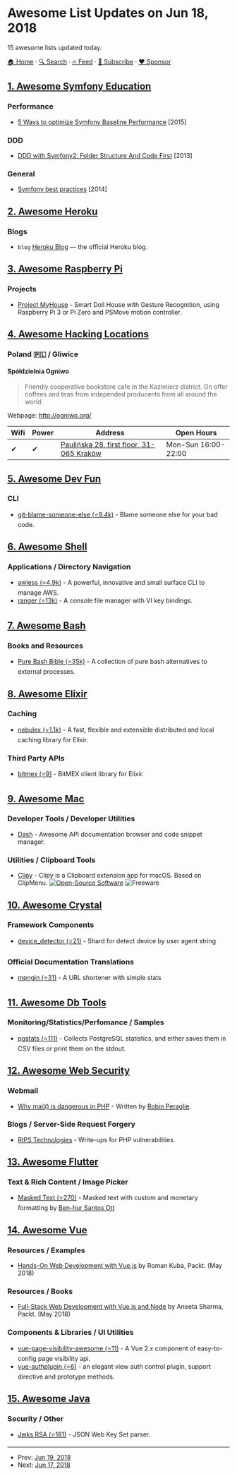 # Awesome List Updates on Jun 18, 2018

15 awesome lists updated today.

[🏠 Home](/README.md) · [🔍 Search](https://www.trackawesomelist.com/search/) · [🔥 Feed](https://www.trackawesomelist.com/rss.xml) · [📮 Subscribe](https://trackawesomelist.us17.list-manage.com/subscribe?u=d2f0117aa829c83a63ec63c2f&id=36a103854c) · [❤️  Sponsor](https://github.com/sponsors/theowenyoung)



## [1. Awesome Symfony Education](/content/pehapkari/awesome-symfony-education/README.md)

### Performance

*   [5 Ways to optimize Symfony Baseline Performance](https://tideways.com/profiler/blog/5-ways-to-optimize-symfony-baseline-performance) \[2015]

### DDD

*   [DDD with Symfony2: Folder Structure And Code First](https://williamdurand.fr/2013/08/07/ddd-with-symfony2-folder-structure-and-code-first/) \[2013]

### General

*   [Symfony best practices](https://blog.kevingomez.fr/2014/04/08/symfony-best-practices/) \[2014]

## [2. Awesome Heroku](/content/ianstormtaylor/awesome-heroku/README.md)

### Blogs

*   `blog` [Heroku Blog](https://blog.heroku.com) — the official Heroku blog.

## [3. Awesome Raspberry Pi](/content/thibmaek/awesome-raspberry-pi/README.md)

### Projects

*   [Project MyHouse](https://maxoffsky.com/research-progress/project-myhouse-a-smart-dollhouse-with-gesture-recognition/) - Smart Doll House with Gesture Recognition, using Raspberry Pi 3 or Pi Zero and PSMove motion controller.

## [4. Awesome Hacking Locations](/content/daviddias/awesome-hacking-locations/README.md)

### Poland 🇵🇱 / Gliwice

#### Spółdzielnia Ogniwo

> Friendly cooperative bookstore cafe in the Kazimierz district. On offer coffees and teas from independed producents from all around the world.

Webpage: <http://ogniwo.org/>

| Wifi | Power | Address                                                                     | Open Hours          |
| ---- | ----- | --------------------------------------------------------------------------- | ------------------- |
| ✔    | ✔     | [Paulińska 28, first floor, 31-065 Kraków](https://goo.gl/maps/Xhwzcabr9Wp) | Mon-Sun 16:00-22:00 |

## [5. Awesome Dev Fun](/content/mislavcimpersak/awesome-dev-fun/README.md)

### CLI

*   [git-blame-someone-else (⭐9.4k)](https://github.com/jayphelps/git-blame-someone-else) - Blame someone else for your bad code.

## [6. Awesome Shell](/content/alebcay/awesome-shell/README.md)

### Applications / Directory Navigation

*   [awless (⭐4.9k)](https://github.com/wallix/awless) - A powerful, innovative and small surface CLI to manage AWS.
*   [ranger (⭐13k)](https://github.com/ranger/ranger) - A console file manager with VI key bindings.

## [7. Awesome Bash](/content/awesome-lists/awesome-bash/README.md)

### Books and Resources

*   [Pure Bash Bible (⭐35k)](https://github.com/dylanaraps/pure-bash-bible) - A collection of pure bash alternatives to external processes.

## [8. Awesome Elixir](/content/h4cc/awesome-elixir/README.md)

### Caching

*   [nebulex (⭐1.1k)](https://github.com/cabol/nebulex) - A fast, flexible and extensible distributed and local caching library for Elixir.

### Third Party APIs

*   [bitmex (⭐9)](https://github.com/nobrick/bitmex) - BitMEX client library for Elixir.

## [9. Awesome Mac](/content/jaywcjlove/awesome-mac/README.md)

### Developer Tools / Developer Utilities

*   [Dash](https://kapeli.com/dash) - Awesome API documentation browser and code snippet manager.

### Utilities / Clipboard Tools

*   [Clipy](https://clipy-app.com/) - Clipy is a Clipboard extension app for macOS. Based on ClipMenu. [![Open-Source Software](https://jaywcjlove.github.io/sb/ico/min-oss.svg "Open Source Software")](https://github.com/Clipy/Clipy) ![Freeware](https://jaywcjlove.github.io/sb/ico/min-free.svg "Freeware")

## [10. Awesome Crystal](/content/veelenga/awesome-crystal/README.md)

### Framework Components

*   [device\_detector (⭐21)](https://github.com/creadone/device_detector) - Shard for detect device by user agent string

### Official Documentation Translations

*   [mpngin (⭐31)](https://github.com/thewalkingtoast/mpngin) - A URL shortener with simple stats

## [11. Awesome Db Tools](/content/mgramin/awesome-db-tools/README.md)

### Monitoring/Statistics/Perfomance / Samples

*   [pgstats (⭐111)](https://github.com/gleu/pgstats) - Collects PostgreSQL statistics, and either saves them in CSV files or print them on the stdout.

## [12. Awesome Web Security](/content/qazbnm456/awesome-web-security/README.md)

### Webmail

*   [Why mail() is dangerous in PHP](https://blog.ripstech.com/2017/why-mail-is-dangerous-in-php/) - Written by [Robin Peraglie](https://www.ripstech.com/).

### Blogs / Server-Side Request Forgery

*   [RIPS Technologies](https://blog.ripstech.com/tags/security/) - Write-ups for PHP vulnerabilities.

## [13. Awesome Flutter](/content/Solido/awesome-flutter/README.md)

### Text & Rich Content / Image Picker

*   [Masked Text (⭐270)](https://github.com/benhurott/flutter-masked-text) <!--stargazers:benhurott/flutter-masked-text--> - Masked text with custom and monetary formatting by [Ben-hur Santos Ott](https://github.com/benhurott)

## [14. Awesome Vue](/content/vuejs/awesome-vue/README.md)

### Resources / Examples

*   [Hands-On Web Development with Vue.js](https://www.packtpub.com/web-development/hands-web-development-vuejs-video) by Roman Kuba, Packt. (May 2018)

### Resources / Books

*   [Full-Stack Web Development with Vue.js and Node](https://www.amazon.com/Full-Stack-Web-Development-Vue-js-Node/dp/1788831144) by Aneeta Sharma, Packt. (May 2018)

### Components & Libraries / UI Utilities

*   [vue-page-visibility-awesome (⭐11)](https://github.com/stefanodotit/vue-page-visibility-awesome) - A Vue 2.x component of easy-to-config page visibility api.
*   [vue-authplugin (⭐6)](https://github.com/vv13/vue-authplugin) - an elegant view auth control plugin, support directive and prototype methods.

## [15. Awesome Java](/content/akullpp/awesome-java/README.md)

### Security / Other

*   [Jwks RSA (⭐181)](https://github.com/auth0/jwks-rsa-java) - JSON Web Key Set parser.

---

- Prev: [Jun 19, 2018](/content/2018/06/19/README.md)
- Next: [Jun 17, 2018](/content/2018/06/17/README.md)